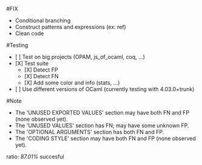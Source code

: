 #FIX
- Conditional branching
- Construct patterns and expressions (ex: ref)
- Clean code

#Testing
- \[ \] Test on big projects (OPAM, js_of_ocaml, coq, ...)
- \[X\] Test suite
	+ \[X\] Detect FP
	+ \[X\] Detect FN
	+ \[X\] Add some color and info (stats, ...)
- \[ \] Use different versions of OCaml (currently testing with 4.03.0+trunk)


#Note
- The 'UNUSED EXPORTED VALUES' section may have both FN and FP (none observed yet).
- The 'UNUSED VALUES' section has FN; may have some unknown FP.
- The 'OPTIONAL ARGUMENTS' section has both FN and FP.
- The 'CODING STYLE' section may have both FN and FP (none observed yet).

ratio: *87.01%* succesful
